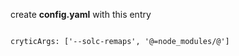 create **config.yaml** with this entry



```

cryticArgs: ['--solc-remaps', '@=node_modules/@']

```
